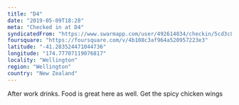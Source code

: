 ```yaml
---
title: "D4"
date: "2019-05-09T18:28"
meta: "Checked in at D4"
syndicatedFrom: "https://www.swarmapp.com/user/492614834/checkin/5cd3c8835a2c91002c14d305"
foursquare: "https://foursquare.com/v/4b108c3af964a520957223e3"
latitude: "-41.283524471044736"
longitude: "174.77707119076817"
locality: "Wellington"
region: "Wellington"
country: "New Zealand"
---
```

After work drinks. Food is great here as well. Get the spicy chicken wings
